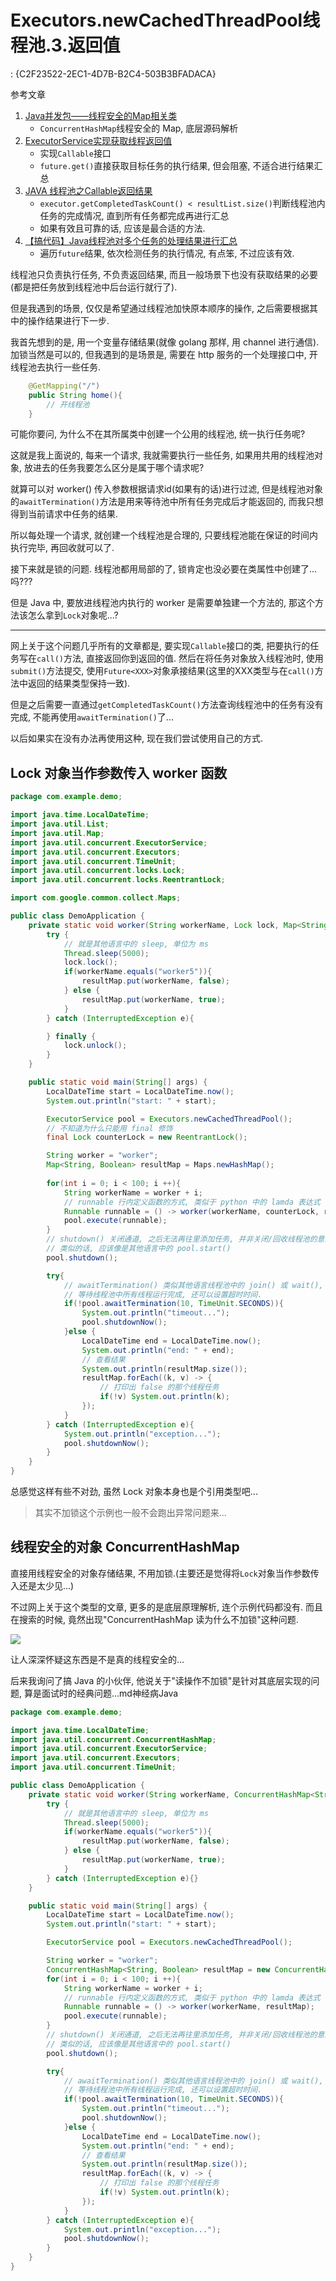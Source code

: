 # Executors.newCachedThreadPool线程池.3.返回值

<!key!>: {C2F23522-2EC1-4D7B-B2C4-503B3BFADACA}

参考文章

1. [Java并发包——线程安全的Map相关类](https://www.cnblogs.com/shamao/p/11093917.html)
    - `ConcurrentHashMap`线程安全的 Map, 底层源码解析
2. [ExecutorService实现获取线程返回值](https://blog.csdn.net/qq_24448899/article/details/79066717)
    - 实现`Callable`接口
    - `future.get()`直接获取目标任务的执行结果, 但会阻塞, 不适合进行结果汇总
3. [JAVA 线程池之Callable返回结果](https://www.cnblogs.com/hapjin/p/7599189.html)
    - `executor.getCompletedTaskCount() < resultList.size()`判断线程池内任务的完成情况, 直到所有任务都完成再进行汇总
    - 如果有效且可靠的话, 应该是最合适的方法.
4. [【搞代码】Java线程池对多个任务的处理结果进行汇总](https://blog.csdn.net/qq_36819098/article/details/99092697)
    - 遍历`future`结果, 依次检测任务的执行情况, 有点笨, 不过应该有效.

线程池只负责执行任务, 不负责返回结果, 而且一般场景下也没有获取结果的必要(都是把任务放到线程池中后台运行就行了).

但是我遇到的场景, 仅仅是希望通过线程池加快原本顺序的操作, 之后需要根据其中的操作结果进行下一步. 

我首先想到的是, 用一个变量存储结果(就像 golang 那样, 用 channel 进行通信). 加锁当然是可以的, 但我遇到的是场景是, 需要在 http 服务的一个处理接口中, 开线程池去执行一些任务. 

```java
    @GetMapping("/")
	public String home(){
		// 开线程池
    }
```

可能你要问, 为什么不在其所属类中创建一个公用的线程池, 统一执行任务呢? 

这就是我上面说的, 每来一个请求, 我就需要执行一些任务, 如果用共用的线程池对象, 放进去的任务我要怎么区分是属于哪个请求呢? 

就算可以对 worker() 传入参数根据请求id(如果有的话)进行过滤, 但是线程池对象的`awaitTermination()`方法是用来等待池中所有任务完成后才能返回的, 而我只想得到当前请求中任务的结果.

所以每处理一个请求, 就创建一个线程池是合理的, 只要线程池能在保证的时间内执行完毕, 再回收就可以了.

接下来就是锁的问题. 线程池都用局部的了, 锁肯定也没必要在类属性中创建了...吗???

但是 Java 中, 要放进线程池内执行的 worker 是需要单独建一个方法的, 那这个方法该怎么拿到`Lock`对象呢...?

------

网上关于这个问题几乎所有的文章都是, 要实现`Callable`接口的类, 把要执行的任务写在`call()`方法, 直接返回你到返回的值. 然后在将任务对象放入线程池时, 使用`submit()`方法提交, 使用`Future<XXX>`对象承接结果(这里的XXX类型与在`call()`方法中返回的结果类型保持一致).

但是之后需要一直通过`getCompletedTaskCount()`方法查询线程池中的任务有没有完成, 不能再使用`awaitTermination()`了...

以后如果实在没有办法再使用这种, 现在我们尝试使用自己的方式.

## Lock 对象当作参数传入 worker 函数

```java
package com.example.demo;

import java.time.LocalDateTime;
import java.util.List;
import java.util.Map;
import java.util.concurrent.ExecutorService;
import java.util.concurrent.Executors;
import java.util.concurrent.TimeUnit;
import java.util.concurrent.locks.Lock;
import java.util.concurrent.locks.ReentrantLock;

import com.google.common.collect.Maps;

public class DemoApplication {
	private static void worker(String workerName, Lock lock, Map<String, Boolean>resultMap){
		try {
			// 就是其他语言中的 sleep, 单位为 ms
			Thread.sleep(5000);
			lock.lock();
			if(workerName.equals("worker5")){
				resultMap.put(workerName, false);
			} else {
				resultMap.put(workerName, true);
			}
		} catch (InterruptedException e){

		} finally {
			lock.unlock();
		}
	}

	public static void main(String[] args) {
		LocalDateTime start = LocalDateTime.now();
		System.out.println("start: " + start);

		ExecutorService pool = Executors.newCachedThreadPool();
		// 不知道为什么只能用 final 修饰
		final Lock counterLock = new ReentrantLock();

		String worker = "worker";
		Map<String, Boolean> resultMap = Maps.newHashMap();
		
		for(int i = 0; i < 100; i ++){
			String workerName = worker + i;
			// runnable 行内定义函数的方式, 类似于 python 中的 lamda 表达式
			Runnable runnable = () -> worker(workerName, counterLock, resultMap);
			pool.execute(runnable);
		}
		// shutdown() 关闭通道, 之后无法再往里添加任务, 并非关闭/回收线程池的意思...
		// 类似的话, 应该像是其他语言中的 pool.start() 
		pool.shutdown();

		try{
			// awaitTermination() 类似其他语言线程池中的 join() 或 wait(),
			// 等待线程池中所有线程运行完成, 还可以设置超时时间.
			if(!pool.awaitTermination(10, TimeUnit.SECONDS)){
				System.out.println("timeout...");
				pool.shutdownNow();
			}else {
				LocalDateTime end = LocalDateTime.now();
				System.out.println("end: " + end);
				// 查看结果
				System.out.println(resultMap.size());
				resultMap.forEach((k, v) -> {
					// 打印出 false 的那个线程任务
					if(!v) System.out.println(k);
				});
			}
		} catch (InterruptedException e){
			System.out.println("exception...");
			pool.shutdownNow();
		}
	}
}

```

总感觉这样有些不对劲, 虽然 Lock 对象本身也是个引用类型吧...

> 其实不加锁这个示例也一般不会跑出异常问题来...

## 线程安全的对象 ConcurrentHashMap

直接用线程安全的对象存储结果, 不用加锁.(主要还是觉得将`Lock`对象当作参数传入还是太少见...)

不过网上关于这个类型的文章, 更多的是底层原理解析, 连个示例代码都没有. 而且在搜索的时候, 竟然出现"ConcurrentHashMap 读为什么不加锁"这种问题.

![](https://gitee.com/generals-space/gitimg/raw/master/4c8452be34225325381961661c2cff34.png)

让人深深怀疑这东西是不是真的线程安全的...

后来我询问了搞 Java 的小伙伴, 他说关于"读操作不加锁"是针对其底层实现的问题, 算是面试时的经典问题...md神经病Java

```java
package com.example.demo;

import java.time.LocalDateTime;
import java.util.concurrent.ConcurrentHashMap;
import java.util.concurrent.ExecutorService;
import java.util.concurrent.Executors;
import java.util.concurrent.TimeUnit;

public class DemoApplication {
	private static void worker(String workerName, ConcurrentHashMap<String, Boolean> resultMap){
		try {
			// 就是其他语言中的 sleep, 单位为 ms
			Thread.sleep(5000);
			if(workerName.equals("worker5")){
				resultMap.put(workerName, false);
			} else {
				resultMap.put(workerName, true);
			}
		} catch (InterruptedException e){} 
	}

	public static void main(String[] args) {
		LocalDateTime start = LocalDateTime.now();
		System.out.println("start: " + start);

		ExecutorService pool = Executors.newCachedThreadPool();

		String worker = "worker";
		ConcurrentHashMap<String, Boolean> resultMap = new ConcurrentHashMap<>();
		for(int i = 0; i < 100; i ++){
			String workerName = worker + i;
			// runnable 行内定义函数的方式, 类似于 python 中的 lamda 表达式
			Runnable runnable = () -> worker(workerName, resultMap);
			pool.execute(runnable);
		}
		// shutdown() 关闭通道, 之后无法再往里添加任务, 并非关闭/回收线程池的意思...
		// 类似的话, 应该像是其他语言中的 pool.start() 
		pool.shutdown();

		try{
			// awaitTermination() 类似其他语言线程池中的 join() 或 wait(),
			// 等待线程池中所有线程运行完成, 还可以设置超时时间.
			if(!pool.awaitTermination(10, TimeUnit.SECONDS)){
				System.out.println("timeout...");
				pool.shutdownNow();
			}else {
				LocalDateTime end = LocalDateTime.now();
				System.out.println("end: " + end);
				// 查看结果
				System.out.println(resultMap.size());
				resultMap.forEach((k, v) -> {
					// 打印出 false 的那个线程任务
					if(!v) System.out.println(k);
				});
			}
		} catch (InterruptedException e){
			System.out.println("exception...");
			pool.shutdownNow();
		}
	}
}
```
